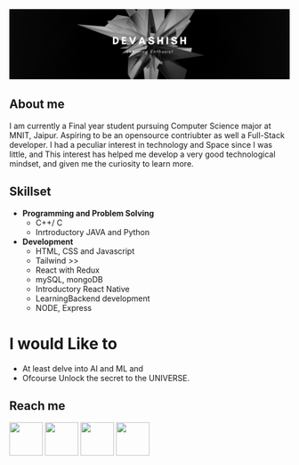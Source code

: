 <div align="center">
	<img src="https://github.com/0evashish/img/blob/main/Header.png" width ="900" />
</div>

## About me
I am currently a Final year student pursuing Computer Science major at MNIT, Jaipur. Aspiring to be an opensource contriubter as well a Full-Stack developer. 
I had a peculiar interest in technology and Space since I was little, and This interest has helped me develop a very good technological mindset, and given me the curiosity to learn more. 

## Skillset
- **Programming and Problem Solving**
	- C++/ C
	- Inrtroductory JAVA and Python
- **Development**
	- HTML, CSS and Javascript
	- Tailwind >>
	- React with Redux
   	- mySQL, mongoDB
	- Introductory React Native
  	- LearningBackend development
  	- NODE, Express
 
# I would Like to 
- At least delve into AI and ML and 
- Ofcourse Unlock the secret to the UNIVERSE.

## Reach me 

<a href="https://twitter.com/dexashish"><img src="https://github.com/0evashish/social-icons/blob/master/PNG/White/Twitter_white.png" width="60" height="60"></img></a>
<a href="mailto:devashishbadariya@gmail.com"><img src="https://github.com/0evashish/social-icons/blob/master/PNG/White/Gmail_white.png" width="60" height="60"></img></a>
<a href="https://www.instagram.com/dexashish"><img src="https://github.com/0evashish/social-icons/blob/master/PNG/White/Instagram_white.png" width="60" height="60"></img></a>
<a href="https://www.linkedin.com/in/dexashish"><img src="https://github.com/0evashish/social-icons/blob/master/PNG/White/LinkedIN_white.png" width="60" height="60"></img></a>

